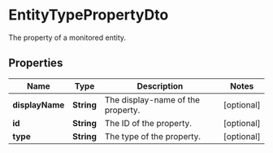 

# EntityTypePropertyDto

The property of a monitored entity.

## Properties

| Name | Type | Description | Notes |
|------------ | ------------- | ------------- | -------------|
|**displayName** | **String** | The display-name of the property. |  [optional] |
|**id** | **String** | The ID of the property. |  [optional] |
|**type** | **String** | The type of the property. |  [optional] |



